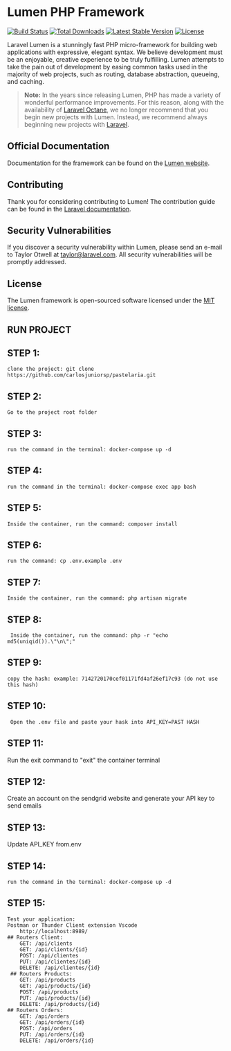 # Lumen PHP Framework

[![Build Status](https://travis-ci.org/laravel/lumen-framework.svg)](https://travis-ci.org/laravel/lumen-framework)
[![Total Downloads](https://img.shields.io/packagist/dt/laravel/lumen-framework)](https://packagist.org/packages/laravel/lumen-framework)
[![Latest Stable Version](https://img.shields.io/packagist/v/laravel/lumen-framework)](https://packagist.org/packages/laravel/lumen-framework)
[![License](https://img.shields.io/packagist/l/laravel/lumen)](https://packagist.org/packages/laravel/lumen-framework)

Laravel Lumen is a stunningly fast PHP micro-framework for building web applications with expressive, elegant syntax. We believe development must be an enjoyable, creative experience to be truly fulfilling. Lumen attempts to take the pain out of development by easing common tasks used in the majority of web projects, such as routing, database abstraction, queueing, and caching.

> **Note:** In the years since releasing Lumen, PHP has made a variety of wonderful performance improvements. For this reason, along with the availability of [Laravel Octane](https://laravel.com/docs/octane), we no longer recommend that you begin new projects with Lumen. Instead, we recommend always beginning new projects with [Laravel](https://laravel.com).

## Official Documentation

Documentation for the framework can be found on the [Lumen website](https://lumen.laravel.com/docs).

## Contributing

Thank you for considering contributing to Lumen! The contribution guide can be found in the [Laravel documentation](https://laravel.com/docs/contributions).

## Security Vulnerabilities

If you discover a security vulnerability within Lumen, please send an e-mail to Taylor Otwell at taylor@laravel.com. All security vulnerabilities will be promptly addressed.

## License

The Lumen framework is open-sourced software licensed under the [MIT license](https://opensource.org/licenses/MIT).


## RUN PROJECT
## STEP 1: 
    clone the project: git clone https://github.com/carlosjuniorsp/pastelaria.git
## STEP 2:
    Go to the project root folder
## STEP 3:
    run the command in the terminal: docker-compose up -d
## STEP 4:
    run the command in the terminal: docker-compose exec app bash
## STEP 5: 
    Inside the container, run the command: composer install
## STEP 6:
    run the command: cp .env.example .env
## STEP 7:
    Inside the container, run the command: php artisan migrate
## STEP 8: 
     Inside the container, run the command: php -r "echo md5(uniqid()).\"\n\";"
## STEP 9:
    copy the hash: example: 7142720170cef01171fd4af26ef17c93 (do not use this hash)
## STEP 10:
     Open the .env file and paste your hask into API_KEY=PAST HASH
## STEP 11:
   Run the exit command to "exit" the container terminal
## STEP 12:
   Create an account on the sendgrid website and generate your API key to send emails
## STEP 13:
   Update API_KEY from.env
## STEP 14:
    run the command in the terminal: docker-compose up -d
## STEP 15: 
    Test your application: 
    Postman or Thunder Client extension Vscode
        http://localhost:8989/
    ## Routers Client:
        GET: /api/clients
        GET: /api/clients/{id}
        POST: /api/clientes
        PUT: /api/clientes/{id}
        DELETE: /api/clientes/{id}
     ## Routers Products:
        GET: /api/products
        GET: /api/products/{id}
        POST: /api/products
        PUT: /api/products/{id}
        DELETE: /api/products/{id}
    ## Routers Orders:
        GET: /api/orders
        GET: /api/orders/{id}
        POST: /api/orders
        PUT: /api/orders/{id}
        DELETE: /api/orders/{id}
    
        
    
